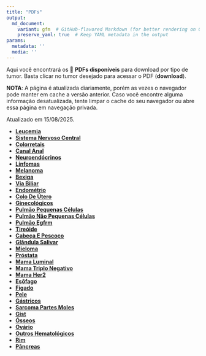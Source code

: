 ```yaml
---
title: "PDFs"
output: 
  md_document:
    variant: gfm  # GitHub-flavored Markdown (for better rendering on GitHub)
    preserve_yaml: true  # Keep YAML metadata in the output
params:
  metadata: ''
  media: ''
---
```


<script async src="https://scripts.simpleanalyticscdn.com/latest.js"></script>

Aqui você encontrará os 📝 **PDFs disponíveis** para download por tipo
de tumor. Basta clicar no tumor desejado para acessar o PDF
(**download**).

**NOTA**: A página é atualizada diariamente, porém as vezes o navegador
pode manter em cache a versão anterior. Caso você encontre alguma
informação desatualizada, tente limpar o cache do seu navegador ou abre
essa página em navegação privada.

Atualizado em 15/08/2025.

- [**Leucemia**](https://coeoralmeds-e768.restdb.io/media/689ec46af63b8048002438ec?download=true)
- [**Sistema Nervoso
  Central**](https://coeoralmeds-e768.restdb.io/media/689ec46bf63b8048002438ef?download=true)
- [**Colorretais**](https://coeoralmeds-e768.restdb.io/media/689ec46ef63b8048002438f4?download=true)
- [**Canal
  Anal**](https://coeoralmeds-e768.restdb.io/media/689ec470f63b8048002438f6?download=true)
- [**Neuroendócrinos**](https://coeoralmeds-e768.restdb.io/media/689ec471f63b8048002438fc?download=true)
- [**Linfomas**](https://coeoralmeds-e768.restdb.io/media/689ec472f63b8048002438fe?download=true)
- [**Melanoma**](https://coeoralmeds-e768.restdb.io/media/689ec474f63b804800243900?download=true)
- [**Bexiga**](https://coeoralmeds-e768.restdb.io/media/689ec475f63b804800243902?download=true)
- [**Via
  Biliar**](https://coeoralmeds-e768.restdb.io/media/689ec476f63b804800243904?download=true)
- [**Endométrio**](https://coeoralmeds-e768.restdb.io/media/689ec478f63b804800243906?download=true)
- [**Colo De
  Útero**](https://coeoralmeds-e768.restdb.io/media/689ec479f63b804800243908?download=true)
- [**Ginecológicos**](https://coeoralmeds-e768.restdb.io/media/689ec47af63b80480024390a?download=true)
- [**Pulmão Pequenas
  Células**](https://coeoralmeds-e768.restdb.io/media/689ec47cf63b80480024390c?download=true)
- [**Pulmão Não Pequenas
  Células**](https://coeoralmeds-e768.restdb.io/media/689ec47ef63b80480024390e?download=true)
- [**Pulmão
  Egfrm**](https://coeoralmeds-e768.restdb.io/media/689ec47ff63b804800243910?download=true)
- [**Tireóide**](https://coeoralmeds-e768.restdb.io/media/689ec482f63b804800243914?download=true)
- [**Cabeça E
  Pescoço**](https://coeoralmeds-e768.restdb.io/media/689ec483f63b804800243916?download=true)
- [**Glândula
  Salivar**](https://coeoralmeds-e768.restdb.io/media/689ec485f63b804800243918?download=true)
- [**Mieloma**](https://coeoralmeds-e768.restdb.io/media/689ec486f63b80480024391a?download=true)
- [**Próstata**](https://coeoralmeds-e768.restdb.io/media/689ec488f63b80480024391c?download=true)
- [**Mama
  Luminal**](https://coeoralmeds-e768.restdb.io/media/689ec48bf63b804800243920?download=true)
- [**Mama Triplo
  Negativo**](https://coeoralmeds-e768.restdb.io/media/689ec48cf63b804800243922?download=true)
- [**Mama
  Her2**](https://coeoralmeds-e768.restdb.io/media/689ec48df63b804800243924?download=true)
- [**Esôfago**](https://coeoralmeds-e768.restdb.io/media/689ec48ff63b804800243926?download=true)
- [**Fígado**](https://coeoralmeds-e768.restdb.io/media/689ec490f63b804800243928?download=true)
- [**Pele**](https://coeoralmeds-e768.restdb.io/media/689ec491f63b80480024392a?download=true)
- [**Gástricos**](https://coeoralmeds-e768.restdb.io/media/689ec493f63b80480024392c?download=true)
- [**Sarcoma Partes
  Moles**](https://coeoralmeds-e768.restdb.io/media/689ec494f63b80480024392e?download=true)
- [**Gist**](https://coeoralmeds-e768.restdb.io/media/689ec496f63b804800243930?download=true)
- [**Ósseos**](https://coeoralmeds-e768.restdb.io/media/689ec497f63b804800243932?download=true)
- [**Ovário**](https://coeoralmeds-e768.restdb.io/media/689ec498f63b804800243934?download=true)
- [**Outros
  Hematológicos**](https://coeoralmeds-e768.restdb.io/media/689ec49af63b804800243936?download=true)
- [**Rim**](https://coeoralmeds-e768.restdb.io/media/689ec49bf63b804800243938?download=true)
- [**Pâncreas**](https://coeoralmeds-e768.restdb.io/media/689ec49cf63b80480024393a?download=true)
